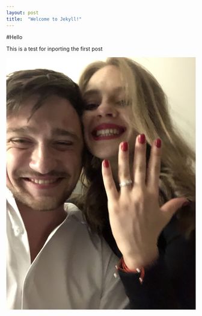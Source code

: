 ```yaml
---
layout: post
title:  "Welcome to Jekyll!"
---
```



#Hello

This is a test for inporting the first post

![Me and my lovely fiancee](/blog_images/test.jpg)